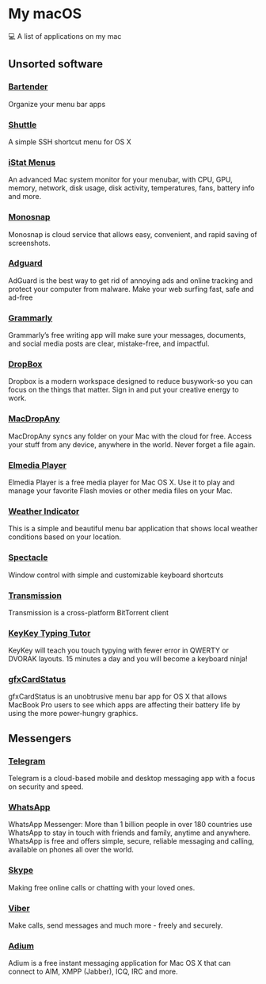 # My macOS
💻 A list of applications on my mac

## Unsorted software
### [Bartender](https://www.macbartender.com/)
Organize your menu bar apps

### [Shuttle](http://fitztrev.github.io/shuttle/)
A simple SSH shortcut menu for OS X

### [iStat Menus](https://bjango.com/mac/istatmenus/)
An advanced Mac system monitor for your menubar, with CPU, GPU, memory, network, disk usage, disk activity, temperatures, fans, battery info and more.

### [Monosnap](https://monosnap.com/)
Monosnap is cloud service that allows easy, convenient, and rapid saving of screenshots.

### [Adguard](https://adguard.com)
AdGuard is the best way to get rid of annoying ads and online tracking and protect your computer from malware. Make your web surfing fast, safe and ad-free

### [Grammarly](https://www.grammarly.com)
Grammarly’s free writing app will make sure your messages, documents, and social media posts are clear, mistake-free, and impactful.

### [DropBox](https://dropbox.com)
Dropbox is a modern workspace designed to reduce busywork-so you can focus on the things that matter. Sign in and put your creative energy to work.

### [MacDropAny](http://www.zibity.com/macdropany.html)
MacDropAny syncs any folder on your Mac with the cloud for free. Access your stuff from any device, anywhere in the world. Never forget a file again.

### [Elmedia Player](https://mac.eltima.com/media-player.html)
Elmedia Player is a free media player for Mac OS X. Use it to play and manage your favorite Flash movies or other media files on your Mac.

### [Weather Indicator](https://itunes.apple.com/us/app/weather-indicator/id1181817945)
This is a simple and beautiful menu bar application that shows local weather conditions based on your location.

### [Spectacle](https://www.spectacleapp.com/)
Window control with simple and customizable keyboard shortcuts

### [Transmission](https://transmissionbt.com/)
Transmission is a cross-platform BitTorrent client

### [KeyKey Typing Tutor](http://keykey.ninja/)
KeyKey will teach you touch typying with fewer error in QWERTY or DVORAK layouts. 15 minutes a day and you will become a keyboard ninja!

### [gfxCardStatus](https://gfx.io/)
gfxCardStatus is an unobtrusive menu bar app for OS X that allows MacBook Pro users to see which apps are affecting their battery life by using the more power-hungry graphics.

## Messengers
### [Telegram](https://telegram.org/)
Telegram is a cloud-based mobile and desktop messaging app with a focus on security and speed.

### [WhatsApp](https://www.whatsapp.com/)
WhatsApp Messenger: More than 1 billion people in over 180 countries use WhatsApp to stay in touch with friends and family, anytime and anywhere. WhatsApp is free and offers simple, secure, reliable messaging and calling, available on phones all over the world.

### [Skype](https://skype.com/)
Making free online calls or chatting with your loved ones.

### [Viber](https://www.viber.com/)
Make calls, send messages and much more - freely and securely.

### [Adium](https://adium.im/)
Adium is a free instant messaging application for Mac OS X that can connect to AIM, XMPP (Jabber), ICQ, IRC and more.

